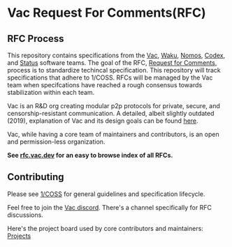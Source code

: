# Vac Request For Comments(RFC)

## RFC Process

This repository contains specifications from the [Vac](https://vac.dev), [Waku](https://waku.org/), [Nomos](https://nomos.tech/), [Codex](https://codex.storage/), and [Status](https://status.app/) software teams.
The goal of the RFC, [Request for Comments](https://en.wikipedia.org/wiki/Request_for_Comments),
process is to standardize techincal specification. 
This repository will track specifications that adhere to 1/COSS.
RFCs will be managed by the Vac team when specifcations have reached a rough consensus towards stabilization within each team.

Vac is an R&D org creating modular p2p protocols for private, secure, and censorship-resistant communication.
A detailed, albeit slightly outdated (2019), explanation of Vac and its design goals can be found [here](https://vac.dev/vac-overview).

Vac, while having a core team of maintainers and contributors, is an open and permission-less organization.

**See [rfc.vac.dev](https://rfc.vac.dev) for an easy to browse index of all RFCs.**

## Contributing

Please see [1/COSS](https://rfc.vac.dev/spec/1/) for general guidelines and specification lifecycle.

Feel free to join the [Vac discord](https://discord.gg/Vy54fEWuqC). 
There's a channel specifically for RFC discussions.

Here's the project board used by core contributors and maintainers: [Projects](https://github.com/orgs/vacp2p/projects/5)
